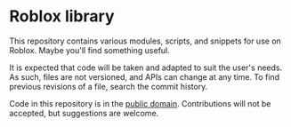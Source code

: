 # Roblox library
This repository contains various modules, scripts, and snippets for use on
Roblox. Maybe you'll find something useful.

It is expected that code will be taken and adapted to suit the user's needs. As
such, files are not versioned, and APIs can change at any time. To find previous
revisions of a file, search the commit history.

Code in this repository is in the [public domain](UNLICENSE). Contributions will
not be accepted, but suggestions are welcome.
